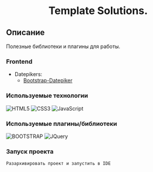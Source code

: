 

    
<h1 align="center">Template Solutions.</h1>

## Описание
Полезные библиотеки и плагины для работы. 
### Frontend
+ Datepikers:
  + [Bootstrap-Datepiker](https://gitlab.com/altek3/template-solutions/-/tree/main/Frontend/Datepikers/Bootstrap-Datepiker)

### Используемые технологии
![HTML5](https://img.shields.io/badge/-HTML5-black?style=flat-square&logo=html5&logoColor=html)
![CSS3](https://img.shields.io/badge/-CSS3-black?style=flat-square&logo=css3&logoColor=css3)
![JavaScript](https://img.shields.io/badge/-JavaScript-black?style=flat-square&logo=javascript)

### Используемые плагины/библиотеки
![BOOTSTRAP](https://img.shields.io/badge/-BOOTSTRAP-black?style=flat-square&logo=bootstrap&logoColor=bootstrap)
![JQuery](https://img.shields.io/badge/-JQuery-black?style=flat-square&logo=jquery&logoColor=jquery)

### Запуск проекта
```
Разархивировать проект и запустить в IDE
```

